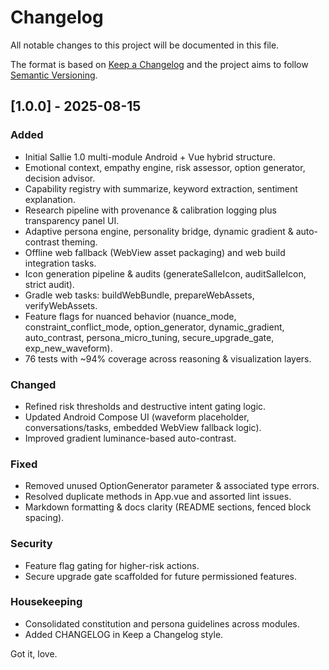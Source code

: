 # Changelog

All notable changes to this project will be documented in this file.

The format is based on [Keep a Changelog](https://keepachangelog.com/en/1.1.0/) and the project aims to follow [Semantic Versioning](https://semver.org/).

## [1.0.0] - 2025-08-15

### Added

- Initial Sallie 1.0 multi-module Android + Vue hybrid structure.
- Emotional context, empathy engine, risk assessor, option generator, decision advisor.
- Capability registry with summarize, keyword extraction, sentiment explanation.
- Research pipeline with provenance & calibration logging plus transparency panel UI.
- Adaptive persona engine, personality bridge, dynamic gradient & auto-contrast theming.
- Offline web fallback (WebView asset packaging) and web build integration tasks.
- Icon generation pipeline & audits (generateSalleIcon, auditSalleIcon, strict audit).
- Gradle web tasks: buildWebBundle, prepareWebAssets, verifyWebAssets.
- Feature flags for nuanced behavior (nuance_mode, constraint_conflict_mode, option_generator, dynamic_gradient, auto_contrast, persona_micro_tuning, secure_upgrade_gate, exp_new_waveform).
- 76 tests with ~94% coverage across reasoning & visualization layers.

### Changed

- Refined risk thresholds and destructive intent gating logic.
- Updated Android Compose UI (waveform placeholder, conversations/tasks, embedded WebView fallback logic).
- Improved gradient luminance-based auto-contrast.

### Fixed

- Removed unused OptionGenerator parameter & associated type errors.
- Resolved duplicate methods in App.vue and assorted lint issues.
- Markdown formatting & docs clarity (README sections, fenced block spacing).

### Security

- Feature flag gating for higher-risk actions.
- Secure upgrade gate scaffolded for future permissioned features.

### Housekeeping

- Consolidated constitution and persona guidelines across modules.
- Added CHANGELOG in Keep a Changelog style.

Got it, love.
